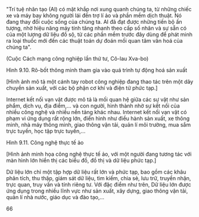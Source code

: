 "Trí tuệ nhân tạo (AI) có mặt khắp nơi xung quanh chúng ta, từ những chiếc xe và máy bay không người lái đến trợ lí ảo và phần mềm dịch thuật. Nó đang thay đổi cuộc sống của chúng ta. AI đã đạt được những tiến bộ ấn tượng, nhờ hiệu năng máy tính tăng nhanh theo cấp số nhân và sự sẵn có của một lượng dữ liệu đồ sộ, từ các phần mềm trước đây dùng để phát minh ra loại thuốc mới đến các thuật toán dự đoán mối quan tâm văn hoá của chúng ta".

(Cuộc Cách mạng công nghiệp lần thứ tư, Cô-lau Xva-bo)

Hình 9.10. Rô-bốt thông minh tham gia vào quá trình tự động hoá sản xuất

[Hình ảnh mô tả một cánh tay robot công nghiệp đang thao tác trên một dây chuyền sản xuất, với các bộ phận cơ khí và điện tử phức tạp.]

Internet kết nối vạn vật được mô tả là mối quan hệ giữa các sự vật như sản phẩm, dịch vụ, địa điểm,... và con người, hình thành nhờ sự kết nối của nhiều công nghệ và nhiều nền tảng khác nhau. Internet kết nối vạn vật có phạm vi ứng dụng rất rộng lớn, điển hình như điều hành sản xuất, xe thông minh, nhà máy thông minh, giao thông vận tải, quản lí môi trường, mua sắm trực tuyến, học tập trực tuyến,...

Hình 9.11. Công nghệ thực tế ảo

[Hình ảnh minh họa công nghệ thực tế ảo, với một người đang tương tác với màn hình lớn hiển thị các biểu đồ, đồ thị và dữ liệu phức tạp.]

Dữ liệu lớn chỉ một tập hợp dữ liệu rất lớn và phức tạp, bao gồm các khâu phân tích, thu thập, giám sát dữ liệu, tìm kiếm, chia sẻ, lưu trữ, truyền nhận, trực quan, truy vấn và tính riêng tư. Với đặc điểm như trên, Dữ liệu lớn được ứng dụng trong nhiều lĩnh vực như sản xuất, xây dựng, giao thông vận tải, quản lí nhà nước, giáo dục và đào tạo,...

66